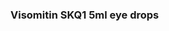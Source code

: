 ### Visomitin SKQ1 5ml eye drops

<!--
**Buy-visomitin-skq1-eye-drops/Buy-Visomitin-SKQ1-eye-drops** is a ✨ _special_ ✨ repository because its `README.md` (this file) appears on your GitHub profile.

###A few years ago a small molecule SkQ1 was synthesized by the group of professor Vladimir P. Skulachev in the Moscow State University. 
